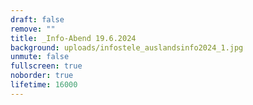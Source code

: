 ```yaml
---
draft: false
remove: ""
title: _Info-Abend 19.6.2024
background: uploads/infostele_auslandsinfo2024_1.jpg
unmute: false
fullscreen: true
noborder: true
lifetime: 16000
---
```

